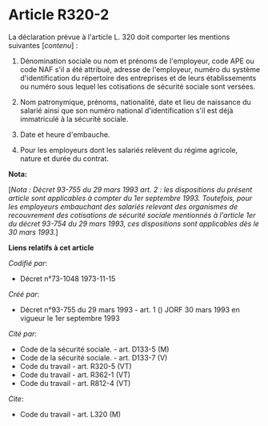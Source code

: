 # Article R320-2

La déclaration prévue à l'article L. 320 doit comporter les mentions suivantes [*contenu*] :

1. Dénomination sociale ou nom et prénoms de l'employeur, code APE ou code NAF s'il a été attribué, adresse de l'employeur,
numéro du système d'identification du répertoire des entreprises et de leurs établissements ou numéro sous lequel les
cotisations de sécurité sociale sont versées.

2. Nom patronymique, prénoms, nationalité, date et lieu de naissance du salarié ainsi que son numéro national
d'identification s'il est déjà immatriculé à la sécurité sociale.

3. Date et heure d'embauche.

4. Pour les employeurs dont les salariés relèvent du régime agricole, nature et durée du contrat.

**Nota:**

[*Nota : Décret 93-755 du 29 mars 1993 art. 2 : les dispositions du présent article sont applicables à compter du 1er
septembre 1993. Toutefois, pour les employeurs embauchant des salariés relevant des organismes de recouvrement des
cotisations de sécurité sociale mentionnés à l'article 1er du décret 93-754 du 29 mars 1993, ces dispositions sont
applicables dès le 30 mars 1993.*]

**Liens relatifs à cet article**

_Codifié par_:

  - Décret n°73-1048 1973-11-15

_Créé par_:

  - Décret n°93-755 du 29 mars 1993 - art. 1 () JORF 30 mars 1993 en vigueur le 1er septembre 1993

_Cité par_:

  - Code de la sécurité sociale. - art. D133-5 (M)
  - Code de la sécurité sociale. - art. D133-7 (V)
  - Code du travail - art. R320-5 (VT)
  - Code du travail - art. R362-1 (VT)
  - Code du travail - art. R812-4 (VT)

_Cite_:

  - Code du travail - art. L320 (M)
